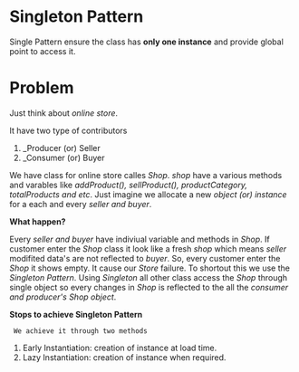 # Singleton Pattern

Single Pattern ensure the class has **only one instance** and provide global point to access it.

# Problem 
Just think about _online store_.

It have two type of contributors

1) _Producer (or) Seller
2) _Consumer (or) Buyer
 
 We have class for online store calles _Shop_.
 _shop_ have a various methods and varables like _addProduct(), sellProduct(), productCategory, totalProducts and etc_.
 Just imagine we allocate a new _object (or) instance_ for a each and every _seller and buyer_.
 
 **What happen?**
 
   Every _seller and buyer_ have indiviual variable and methods in _Shop_. If customer enter the _Shop_ class it look like a fresh _shop_ which means _seller_ modifited data's are not reflected to _buyer_. So, every customer enter the _Shop_ it shows empty. It cause our  _Store_ failure. To shortout this we use the _Singleton Pattern_. Using _Singleton_ all other class access the _Shop_ through single object so every changes in _Shop_ is reflected to the all the _consumer and producer's Shop object_.
    
**Stops to achieve Singleton Pattern**

     We achieve it through two methods    
   1) Early Instantiation: creation of instance at load time.
   2) Lazy Instantiation: creation of instance when required.
